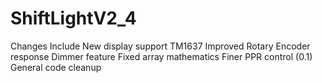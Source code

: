 # ShiftLightV2_4

Changes Include
New display support TM1637
Improved Rotary Encoder response
Dimmer feature 
Fixed array mathematics
Finer PPR control (0.1)
General code cleanup
